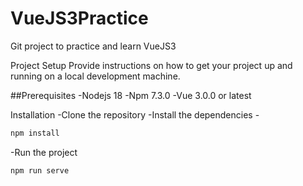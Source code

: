 # VueJS3Practice
Git project to practice and learn VueJS3

Project Setup
Provide instructions on how to get your project up and running on a local development machine.

##Prerequisites
-Nodejs 18
-Npm 7.3.0
-Vue 3.0.0 or latest

Installation
-Clone the repository
-Install the dependencies -
```bash
npm install
```
-Run the project
```bash
npm run serve
```


